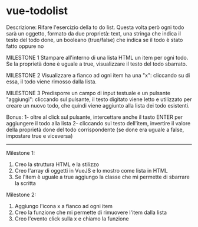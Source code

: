 # vue-todolist

Descrizione: Rifare l'esercizio della to do list. Questa volta però ogni todo sarà un oggetto, formato da due proprietà:
text, una stringa che indica il testo del todo
done, un booleano (true/false) che indica se il todo è stato fatto oppure no

MILESTONE 1 Stampare all'interno di una lista HTML un item per ogni todo. Se la proprietà done è uguale a true, visualizzare il testo del todo sbarrato.

MILESTONE 2 Visualizzare a fianco ad ogni item ha una "x": cliccando su di essa, il todo viene rimosso dalla lista.

MILESTONE 3 Predisporre un campo di input testuale e un pulsante "aggiungi": cliccando sul pulsante, il testo digitato viene letto e utilizzato per creare un nuovo todo, che quindi viene aggiunto alla lista dei todo esistenti.

Bonus: 1- oltre al click sul pulsante, intercettare anche il tasto ENTER per aggiungere il todo alla lista 2- cliccando sul testo dell'item, invertire il valore della proprietà done del todo corrispondente (se done era uguale a false, impostare true e viceversa)

---

Milestone 1:

1. Creo la struttura HTML e la stilizzo
2. Creo l'array di oggetti in VueJS e lo mostro come lista in HTML
3. Se l'item è uguale a true aggiungo la classe che mi permette di sbarrare la scritta

Milestone 2:

1. Aggiungo l'icona x a fianco ad ogni item
2. Creo la funzione che mi permette di rimuovere l'item dalla lista
3. Creo l'evento click sulla x e chiamo la funzione
